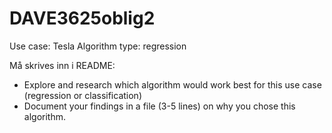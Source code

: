 # DAVE3625oblig2

Use case: Tesla
Algorithm type: regression


Må skrives inn i README:
- Explore and research which algorithm would work best for this use case (regression or classification)
- Document your findings in a file (3-5 lines) on why you chose this algorithm.

